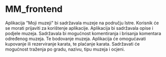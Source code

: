 # MM_frontend
Aplikacija "Moji muzeji" bi sadržavala muzeje na području Istre. Korisnik će se morati prijaviti za korištenje aplikacije.  Aplikacija bi sadržavala opise i podjele muzeja. Sadržavala bi mogućnost komentiranja i brisanja komentara određenog muzeja. Te bodovanje muzeja. Aplikacija će omogućavati kupovanje ili rezerviranje karata, te plaćanje karata. Sadržavati će mogućnost traženja po gradu, nazivu, tipu muzeja i ocjeni. 
